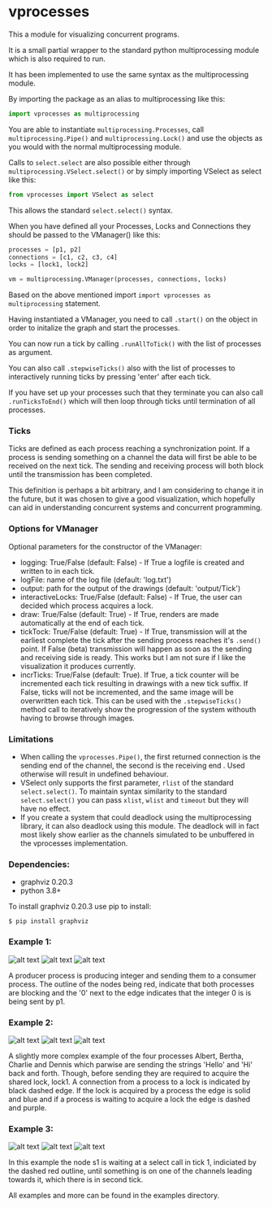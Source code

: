 # vprocesses
This a module for visualizing concurrent programs.

It is a small partial wrapper to the standard python multiprocessing module which is also required to run.

It has been implemented to use the same syntax as the multiprocessing module.

By importing the package as an alias to multiprocessing like this:
```python
import vprocesses as multiprocessing
```
You are able to instantiate <code>multiprocessing.Processes</code>, call <code>multiprocessing.Pipe()</code> and <code>multiprocessing.Lock()</code> and use the objects as you would with the normal multiprocessing module.

Calls to <code>select.select</code> are also possible either through <code>multiprocessing.VSelect.select()</code> or by simply importing VSelect as select like this:
```python
from vprocesses import VSelect as select
```
This allows the standard <code>select.select()</code> syntax.

When you have defined all your Processes, Locks and Connections they should be passed to the VManager() like this:
```python
processes = [p1, p2]
connections = [c1, c2, c3, c4]
locks = [lock1, lock2]

vm = multiprocessing.VManager(processes, connections, locks)
```
Based on the above mentioned import <code>import vprocesses as multiprocessing</code> statement.

Having instantiated a VManager, you need to call <code>.start()</code> on the object in order to initalize the graph and start the processes.

You can now run a tick by calling <code>.runAllToTick()</code> with the list of processes as argument.

You can also call <code>.stepwiseTicks()</code> also with the list of processes to interactively running ticks by pressing 'enter' after each tick.

If you have set up your processes such that they terminate you can also call <code>.runTicksToEnd()</code> which will then loop through ticks until termination of all processes.

### Ticks
Ticks are defined as each process reaching a synchronization point. If a process is sending something on a channel the data will first be able to be received on the next tick. The sending and receiving process will both block until the transmission has been completed.

This definition is perhaps a bit arbitrary, and I am considering to change it in the future, but it was chosen to give a good visualization, which hopefully can aid in understanding concurrent systems and concurrent programming.

### Options for VManager
Optional parameters for the constructor of the VManager:
 - logging: True/False (default: False) - If True a logfile is created and written to in each tick.
 - logFile: name of the log file (default: 'log.txt')
 - output: path for the output of the drawings (default: 'output/Tick')
 - interactiveLocks: True/False (default: False) - If True, the user can decided which process acquires a lock.
 - draw: True/False (default: True) - If True, renders are made automatically at the end of each tick.
 - tickTock: True/False (default: True) - If True, transmission will at the earliest complete the tick after the sending process reaches it's <code>.send()</code> point. If False (beta) transmission will happen as soon as the sending and receiving side is ready. This works but I am not sure if I like the visualization it produces currently.
 - incrTicks: True/False (default: True). If True, a tick counter will be incremented each tick resulting in drawings with a new tick suffix. If False, ticks will not be incremented, and the same image will be overwritten each tick. This can be used with the <code>.stepwiseTicks()</code> method call to iteratively show the progression of the system withouth having to browse through images.

### Limitations
 - When calling the <code>vprocesses.Pipe()</code>, <bold> the first returned connection is the sending end of the channel, the second is the receiving end </code>. Used otherwise will result in undefined behaviour.
 - VSelect only supports the first parameter, <code>rlist</code> of the standard <code>select.select()</code>. To maintain syntax similarity to the standard <code>select.select()</code> you can pass <code>xlist</code>, <code>wlist</code> and <code>timeout</code> but they will have no effect.
 - If you create a system that could deadlock using the multiprocessing library, it can also deadlock using this module. The deadlock will in fact most likely show earlier as the channels simulated to be unbuffered in the vprocesses implementation.

### Dependencies:

- graphviz 0.20.3 
- python 3.8+

To install graphviz 0.20.3 use pip to install:

<code>$ pip install graphviz</code>

### Example 1:

![alt text](https://github.com/kbobkpop/vprocesses/blob/master/vprocesses/producerConsumerTest/Tick_0.png?raw=true)
![alt text](https://github.com/kbobkpop/vprocesses/blob/master/vprocesses/producerConsumerTest/Tick_1.png?raw=true)
![alt text](https://github.com/kbobkpop/vprocesses/blob/master/vprocesses/producerConsumerTest/Tick_2.png?raw=true)

A producer process is producing integer and sending them to a consumer process. The outline of the nodes being red, indicate that both processes are blocking and the '0' next to the edge indicates that the integer 0 is is being sent by p1. 

### Example 2:

![alt text](https://github.com/kbobkpop/vprocesses/blob/master/vprocesses/lockedPingPongTest/Tick_0.png?raw=true)
![alt text](https://github.com/kbobkpop/vprocesses/blob/master/vprocesses/lockedPingPongTest/Tick_1.png?raw=true)
![alt text](https://github.com/kbobkpop/vprocesses/blob/master/vprocesses/lockedPingPongTest/Tick_2.png?raw=true)

A slightly more complex example of the four processes Albert, Bertha, Charlie and Dennis which parwise are sending the strings 'Hello' and 'Hi' back and forth. Though, before sending they are required to acquire the shared lock, lock1. A connection from a process to a lock is indicated by black dashed edge. If the lock is acquired by a process the edge is solid and blue and if a process is waiting to acquire a lock the edge is dashed and purple.

### Example 3:

![alt text](https://github.com/kbobkpop/vprocesses/blob/master/vprocesses/selectTest/Tick_0.png?raw=true)
![alt text](https://github.com/kbobkpop/vprocesses/blob/master/vprocesses/selectTest/Tick_1.png?raw=true)
![alt text](https://github.com/kbobkpop/vprocesses/blob/master/vprocesses/selectTest/Tick_2.png?raw=true)

In this example the node s1 is waiting at a select call in tick 1, indiciated by the dashed red outline, until something is on one of the channels leading towards it, which there is in second tick.

All examples and more can be found in the examples directory.
